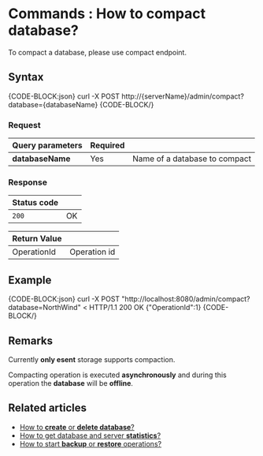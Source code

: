 # Commands : How to compact database?

To compact a database, please use compact endpoint.

## Syntax

{CODE-BLOCK:json}
  curl -X POST http://{serverName}/admin/compact?database={databaseName}
{CODE-BLOCK/}

### Request

| Query parameters | Required | |
| ------------- | -- | ---- |
| **databaseName** | Yes | Name of a database to compact |

### Response

| Status code | |
| ----------- | - |
| `200` | OK |

| Return Value | |
| ------------- | ------------- |
| OperationId | Operation id |

## Example

{CODE-BLOCK:json}
curl -X POST "http://localhost:8080/admin/compact?database=NorthWind"
< HTTP/1.1 200 OK
{"OperationId":1}
{CODE-BLOCK/}

## Remarks

Currently **only esent** storage supports compaction.

Compacting operation is executed **asynchronously** and during this operation the **database** will be **offline**.

## Related articles

- [How to **create** or **delete database**?](../../../client-api/commands/how-to/create-delete-database)     
- [How to get database and server **statistics**?](../../../client-api/commands/how-to/get-database-and-server-statistics)   
- [How to start **backup** or **restore** operations?](../../../client-api/commands/how-to/start-backup-restore-operations)   

